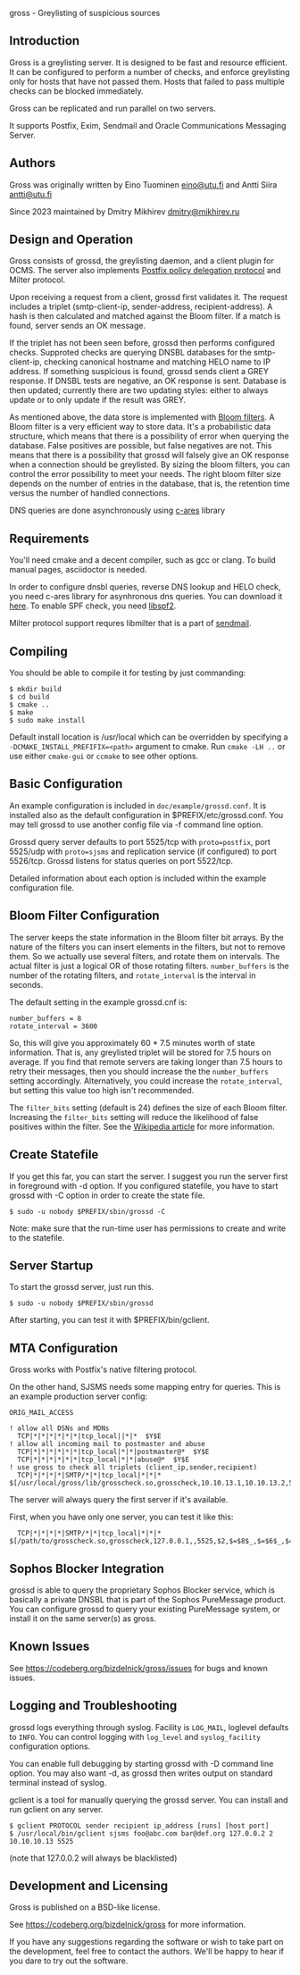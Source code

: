 gross - Greylisting of suspicious sources

Introduction
------------

Gross is a greylisting server. It is designed to be fast and resource
efficient. It can be configured to perform a number of checks, and enforce
greylisting only for hosts that have not passed them.  Hosts that failed to
pass multiple checks can be blocked immediately.

Gross can be replicated and run parallel on two servers.

It supports Postfix, Exim, Sendmail and Oracle Communications Messaging Server.

Authors
-------

Gross was originally written by Eino Tuominen <eino@utu.fi>
and Antti Siira <antti@utu.fi>

Since 2023 maintained by Dmitry Mikhirev <dmitry@mikhirev.ru>

Design and Operation
--------------------

Gross consists of grossd, the greylisting daemon, and
a client plugin for OCMS. The server also implements
[Postfix policy delegation protocol][postfix] and Milter protocol.

Upon receiving a request from a client, grossd first
validates it. The request includes a triplet (smtp-client-ip,
sender-address, recipient-address). A hash is then
calculated and matched against the Bloom filter. If a
match is found, server sends an OK message.

If the triplet has not been seen before, grossd then
performs configured checks. Supproted checks are querying
DNSBL databases for the smtp-client-ip, checking canonical
hostname and matching HELO name to IP address.
If something suspicious is found, grossd sends client a
GREY response. If DNSBL tests are negative, an OK response
is sent. Database is then updated; currently there are
two updating styles: either to always update or to only
update if the result was GREY.

As mentioned above, the data store is implemented with
[Bloom filters][bloom]. A Bloom filter is a very efficient way
to store data. It's a probabilistic data structure,
which means that there is a possibility of error when querying
the database. False positives are possible, but false
negatives are not. This means that there is a possibility
that grossd will falsely give an OK response when a
connection should be greylisted. By sizing the bloom
filters, you can control the error possibility to meet your
needs. The right bloom filter size depends on the number
of entries in the database, that is, the retention time
versus the number of handled connections.

DNS queries are done asynchronously using [c-ares] library

Requirements
------------

You'll need cmake and a decent compiler, such as gcc or clang.
To build manual pages, asciidoctor is needed.

In order to configure dnsbl queries, reverse DNS lookup and HELO check, you
need c-ares library for asynhronous dns queries. You can download it
[here][c-ares]. To enable SPF check, you need [libspf2].

Milter protocol support requres libmilter that is a part of
[sendmail].

Compiling
---------

You should be able to compile it for testing by just commanding:

```
$ mkdir build
$ cd build
$ cmake ..
$ make
$ sudo make install
```

Default install location is /usr/local which can be overridden by
specifying a `-DCMAKE_INSTALL_PREFIFIX=<path>` argument to cmake.
Run `cmake -LH ..` or use either `cmake-gui` or `ccmake` to see
other options.

Basic Configuration
-------------------

An example configuration is included in `doc/example/grossd.conf`.
It is installed also as the default configuration in
$PREFIX/etc/grossd.conf. You may tell grossd to use another config
file via -f command line option.

Grossd query server defaults to port 5525/tcp with `proto=postfix`,
port 5525/udp with `proto=sjsms` and replication service
(if configured) to port 5526/tcp. Grossd listens for status queries
on port 5522/tcp.

Detailed information about each option is included within the
example configuration file.

Bloom Filter Configuration
--------------------------

The server keeps the state information in the Bloom filter bit arrays.
By the nature of the filters you can insert elements in the filters, but
not to remove them. So we actually use several filters, and rotate them
on intervals. The actual filter is just a logical OR of those rotating
filters. `number_buffers` is the number of the rotating filters, and
`rotate_interval` is the interval in seconds.

The default setting in the example grossd.cnf is:

```
number_buffers = 8
rotate_interval = 3600
```

So, this will give you approximately 60 * 7.5 minutes worth of state
information. That is, any greylisted triplet will be stored for
7.5 hours on average.  If you find that remote servers are taking
longer than 7.5 hours to retry their messages, then you should increase
the the `number_buffers` setting accordingly.  Alternatively, you could
increase the `rotate_interval`, but setting this value too high isn't
recommended.

The `filter_bits` setting (default is 24) defines the size of each
Bloom filter.  Increasing the `filter_bits` setting will reduce the
likelihood of false positives within the filter.  See the
[Wikipedia article][bloom] for more information.

Create Statefile
----------------

If you get this far, you can start the server. I suggest you
run the server first in foreground with -d option. If you
configured statefile, you have to start grossd with -C option
in order to create the state file.

```
$ sudo -u nobody $PREFIX/sbin/grossd -C
```

Note: make sure that the run-time user has permissions to create
and write to the statefile.

Server Startup
--------------

To start the grossd server, just run this.

```
$ sudo -u nobody $PREFIX/sbin/grossd
```

After starting, you can test it with $PREFIX/bin/gclient.

MTA Configuration
-----------------

Gross works with Postfix's native filtering protocol.

On the other hand, SJSMS needs some mapping entry for queries.
This is an example production server config:

```
ORIG_MAIL_ACCESS

! allow all DSNs and MDNs
  TCP|*|*|*|*|*|*|tcp_local||*|*  $Y$E
! allow all incoming mail to postmaster and abuse
  TCP|*|*|*|*|*|*|tcp_local|*|*|postmaster@*  $Y$E
  TCP|*|*|*|*|*|*|tcp_local|*|*|abuse@*  $Y$E
! use gross to check all triplets (client_ip,sender,recipient)
  TCP|*|*|*|*|SMTP/*|*|tcp_local|*|*|*  $[/usr/local/gross/lib/grosscheck.so,grosscheck,10.10.13.1,10.10.13.2,5525,$2,$=$8$_,$=$6$_,$=$4$_]
```

The server will always query the first server if it's available.

First, when you have only one server, you can test it like this:

```
  TCP|*|*|*|*|SMTP/*|*|tcp_local|*|*|*  $[/path/to/grosscheck.so,grosscheck,127.0.0.1,,5525,$2,$=$8$_,$=$6$_,$=$4$_]
```

Sophos Blocker Integration
--------------------------

grossd is able to query the proprietary Sophos Blocker service, which
is basically a private DNSBL that is part of the Sophos PureMessage
product.  You can configure grossd to query your existing
PureMessage system, or install it on the same server(s) as gross.

Known Issues
------------

See https://codeberg.org/bizdelnick/gross/issues for bugs
and known issues.

Logging and Troubleshooting
---------------------------

grossd logs everything through syslog. Facility is `LOG_MAIL`, loglevel
defaults to `INFO`. You can control logging with `log_level` and
`syslog_facility` configuration options.

You can enable full debugging by starting grossd with -D command line
option. You may also want -d, as grossd then writes output on standard
terminal instead of syslog.

gclient is a tool for manually querying the grossd server.  You can
install and run gclient on any server.

```
$ gclient PROTOCOL sender recipient ip_address [runs] [host port]
$ /usr/local/bin/gclient sjsms foo@abc.com bar@def.org 127.0.0.2 2 10.10.10.13 5525
```

(note that 127.0.0.2 will always be blacklisted)

Development and Licensing
-------------------------

Gross is published on a BSD-like license.

See https://codeberg.org/bizdelnick/gross for more information.

If you have any suggestions regarding the software or wish
to take part on the development, feel free to contact the authors.
We'll be happy to hear if you dare to try out the software.

[postfix]: https://www.postfix.org/SMTPD_POLICY_README.html
[c-ares]: https://c-ares.org/
[libspf2]: https://www.libspf2.org/
[sendmail]: https://ftp.sendmail.org/
[bloom]: https://en.wikipedia.org/wiki/Bloom_filter
